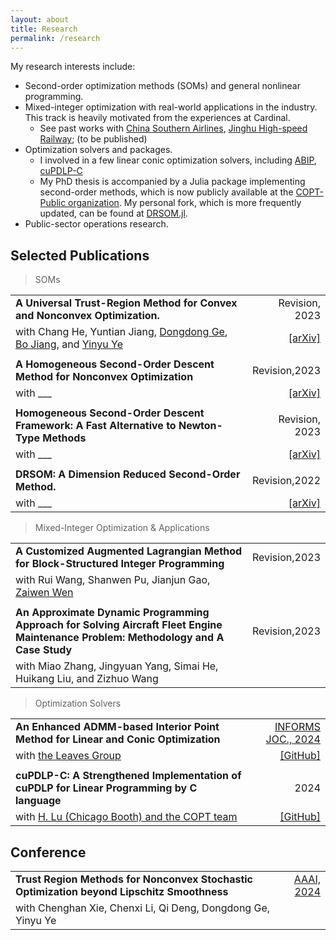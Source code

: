 ```yaml
---
layout: about
title: Research
permalink: /research
---
```


My research interests include:
- Second-order optimization methods (SOMs) and general nonlinear programming.
- Mixed-integer optimization with real-world applications in the industry. This track is heavily motivated from the experiences at Cardinal. 
  - See past works with [China Southern Airlines](#), [Jinghu High-speed Railway](#); (to be published)
- Optimization solvers and packages. 
  - I involved in a few linear conic optimization solvers, including [ABIP](https://github.com/INFORMSJoC/2023.0017), [cuPDLP-C](https://github.com/COPT-Public/cuPDLP-C)
  - My PhD thesis is accompanied by a Julia package implementing second-order methods, which is now publicly available at the [COPT-Public organization](https://github.com/COPT-Public/DRSOM.jl). My personal fork, which is more frequently updated, can be found at [DRSOM.jl](https://github.com/bzhangcw/DRSOM.jl).
- Public-sector operations research.

## Selected Publications

> SOMs

|                                                                                                                                                    |                                                      |
| :------------------------------------------------------------------------------------------------------------------------------------------------- | ---------------------------------------------------: |
| **A Universal Trust-Region Method for Convex and Nonconvex Optimization.**                                                                         |                                       Revision, 2023 |
| with Chang He, Yuntian Jiang, [Dongdong Ge](https://www.acem.sjtu.edu.cn/en/faculty/gedongdong.html), [Bo Jiang](https://sites.google.com/site/isyebojiang/), and [Yinyu Ye](https://web.stanford.edu/~yyye/) |           [[arXiv]](http://arxiv.org/abs/2311.11489) |
|                                                                                                                                                    |                                                      |
| **A Homogeneous Second-Order Descent Method for Nonconvex Optimization**                                                                           |                                        Revision,2023 |
| with ___                                                                                                                                           | [[arXiv]](https://doi.org/10.48550/arXiv.2306.17516) |
|                                                                                                                                                    |                                                      |
| **Homogeneous Second-Order Descent Framework: A Fast Alternative to Newton-Type Methods**                                                          |                                       Revision, 2023 |
| with ___                                                                                                                                           |           [[arXiv]](http://arxiv.org/abs/2211.08212) |
|                                                                                                                                                    |                                                      |
| **DRSOM: A Dimension Reduced Second-Order Method.**                                                                                                |                                        Revision,2022 |
| with ___                                                                                                                                           |           [[arXiv]](http://arxiv.org/abs/2208.00208) |


> Mixed-Integer Optimization & Applications

|                                                                                                                                     |               |
| :---------------------------------------------------------------------------------------------------------------------------------- | ------------: |
| **A Customized Augmented Lagrangian Method for Block-Structured Integer Programming**                                               | Revision,2023 |
| with Rui Wang, Shanwen Pu, Jianjun Gao, [Zaiwen Wen](http://faculty.bicmr.pku.edu.cn/~wenzw)                                        |               |
|                                                                                                                                     |               |
| **An Approximate Dynamic Programming Approach for Solving Aircraft Fleet Engine Maintenance Problem: Methodology and A Case Study** | Revision,2023 |
| with Miao Zhang, Jingyuan Yang, Simai He, Huikang Liu, and Zizhuo Wang                                                              |               |

> Optimization Solvers

|                                                                                            |                                                              |
| :----------------------------------------------------------------------------------------- | -----------------------------------------------------------: |
| **An Enhanced ADMM-based Interior Point Method for Linear and Conic Optimization**         | [INFORMS JOC., 2024](https://doi.org/10.1287/ijoc.2023.0017) |
| with [the Leaves Group](#https://github.com/leavesgrp)                                     |          [[GitHub]](https://github.com/INFORMSJoC/2023.0017) |
|                                                                                            |                                                              |
| **cuPDLP-C: A Strengthened Implementation of cuPDLP for Linear Programming by C language** |                                                         2024 |
| with [H. Lu (Chicago Booth) and the COPT team](https://arxiv.org/abs/2312.14832)           |          [[GitHub]](https://github.com/COPT-Public/cuPDLP-C) |

## Conference

|                                                                                            |                                                                      |
| :----------------------------------------------------------------------------------------- | -------------------------------------------------------------------: |
| **Trust Region Methods for Nonconvex Stochastic Optimization beyond Lipschitz Smoothness** | [AAAI, 2024](https://ojs.aaai.org/index.php/AAAI/article/view/29537) |
| with Chenghan Xie, Chenxi Li, Qi Deng, Dongdong Ge, Yinyu Ye                               |